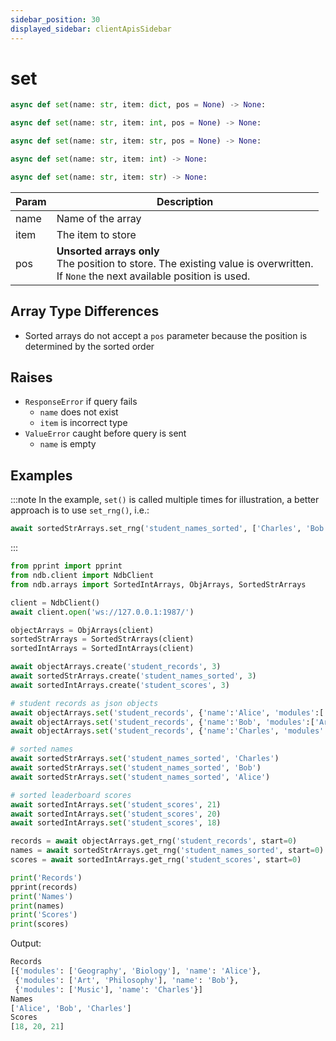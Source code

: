 ```yaml
---
sidebar_position: 30
displayed_sidebar: clientApisSidebar
---
```


# set

```py title='Object Array'
async def set(name: str, item: dict, pos = None) -> None:
```

```py title='Int Array'
async def set(name: str, item: int, pos = None) -> None:
```

```py title='String Array'
async def set(name: str, item: str, pos = None) -> None:
```

```py title='Sorted Int Array'
async def set(name: str, item: int) -> None:
```

```py title='Sorted String Array'
async def set(name: str, item: str) -> None:
```


|Param|Description|
|---|---|
|name|Name of the array|
|item|The item to store|
|pos|__Unsorted arrays only__ <br/> The position to store. The existing value is overwritten.<br/>If `None` the next available position is used.|



## Array Type Differences
- Sorted arrays do not accept a `pos` parameter because the position is determined by the sorted order


## Raises
- `ResponseError` if query fails
    - `name` does not exist
    - `item` is incorrect type
- `ValueError` caught before query is sent
    - `name` is empty


## Examples

:::note
In the example, `set()` is called multiple times for illustration, a better approach is to use `set_rng()`, i.e.:

```py
await sortedStrArrays.set_rng('student_names_sorted', ['Charles', 'Bob', 'Alice'])
```
:::

```py
from pprint import pprint
from ndb.client import NdbClient
from ndb.arrays import SortedIntArrays, ObjArrays, SortedStrArrays

client = NdbClient()
await client.open('ws://127.0.0.1:1987/')

objectArrays = ObjArrays(client)
sortedStrArrays = SortedStrArrays(client)
sortedIntArrays = SortedIntArrays(client)

await objectArrays.create('student_records', 3)
await sortedStrArrays.create('student_names_sorted', 3)
await sortedIntArrays.create('student_scores', 3)

# student records as json objects
await objectArrays.set('student_records', {'name':'Alice', 'modules':['Geography', 'Biology']})
await objectArrays.set('student_records', {'name':'Bob', 'modules':['Art', 'Philosophy']})
await objectArrays.set('student_records', {'name':'Charles', 'modules':['Music']})

# sorted names
await sortedStrArrays.set('student_names_sorted', 'Charles')
await sortedStrArrays.set('student_names_sorted', 'Bob')
await sortedStrArrays.set('student_names_sorted', 'Alice')

# sorted leaderboard scores
await sortedIntArrays.set('student_scores', 21)
await sortedIntArrays.set('student_scores', 20)
await sortedIntArrays.set('student_scores', 18)

records = await objectArrays.get_rng('student_records', start=0)
names = await sortedStrArrays.get_rng('student_names_sorted', start=0)
scores = await sortedIntArrays.get_rng('student_scores', start=0)

print('Records')
pprint(records)
print('Names')
print(names)
print('Scores')
print(scores)
```

Output:
```py
Records
[{'modules': ['Geography', 'Biology'], 'name': 'Alice'},
 {'modules': ['Art', 'Philosophy'], 'name': 'Bob'},
 {'modules': ['Music'], 'name': 'Charles'}]
Names
['Alice', 'Bob', 'Charles']
Scores
[18, 20, 21]
```
